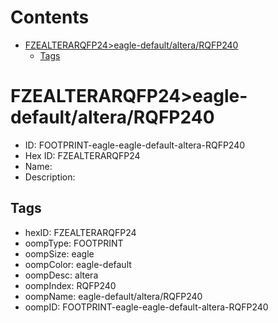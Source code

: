 



Contents
========

* [FZEALTERARQFP24>eagle-default/altera/RQFP240](#fzealterarqfp24eagle-defaultalterarqfp240)
	* [Tags](#tags)

# FZEALTERARQFP24>eagle-default/altera/RQFP240

- ID: FOOTPRINT-eagle-eagle-default-altera-RQFP240
- Hex ID: FZEALTERARQFP24
- Name: 
- Description: 

## Tags

- hexID: FZEALTERARQFP24
- oompType: FOOTPRINT
- oompSize: eagle
- oompColor: eagle-default
- oompDesc: altera
- oompIndex: RQFP240
- oompName: eagle-default/altera/RQFP240
- oompID: FOOTPRINT-eagle-eagle-default-altera-RQFP240
